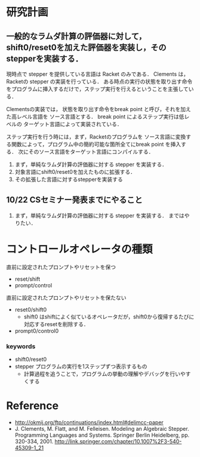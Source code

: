 # 研究計画

<!-- ocaml にshift0 reset0 を実装し，そのstepperを実装する． -->
## 一般的なラムダ計算の評価器に対して，shift0/reset0を加えた評価器を実装し，そのstepperを実装する．

現時点で stepper を提供している言語は Racket のみである．
Clements は，Racketの stepper の実装を行っている．
ある時点の実行の状態を取り出す命令をプログラムに挿入するだけで，ステップ実行を行えるということを主張している．


Clementsの実装では，
状態を取り出す命令をbreak point と呼び，それを加えた高レベル言語を ソース言語とする．
break point によるステップ実行は低レベルの ターゲット言語によって実装されている．


ステップ実行を行う時には，まず，Racketのプログラムを ソース言語に変換する関数によって，プログラム中の簡約可能な箇所全てにbreak point を挿入する．
次にそのソース言語をターゲット言語にコンパイルする．

1. まず，単純なラムダ計算の評価器に対する stepper を実装する．
1. 対象言語にshift0/reset0を加えたものに拡張する．
1. その拡張した言語に対するstepperを実装する



## 10/22 CSセミナー発表までにやること
1. まず，単純なラムダ計算の評価器に対する stepper を実装する．
まではやりたい．

# コントロールオペレータの種類

直前に設定されたプロンプトやリセットを保つ

* reset/shift
* prompt/control


直前に設定されたプロンプトやリセットを保たない

* reset0/shift0
  * shift0 はshiftによく似ているオペレータだが，shift0から復帰するたびに対応するresetを削除する．
* prompt0/control0


### keywords

* shift0/reset0
* stepper プログラムの実行を1ステップずつ表示するもの
  * 計算過程を追うことで，プログラムの挙動の理解やデバッグを行いやすくする

# Reference

* http://okmij.org/ftp/continuations/index.html#delimcc-paper
* J. Clements, M. Flatt, and M. Felleisen. Modeling an Algebraic Stepper. Programming Languages and Systems. Springer Berlin Heidelberg, pp. 320-334, 2001. http://link.springer.com/chapter/10.1007%2F3-540-45309-1_21
